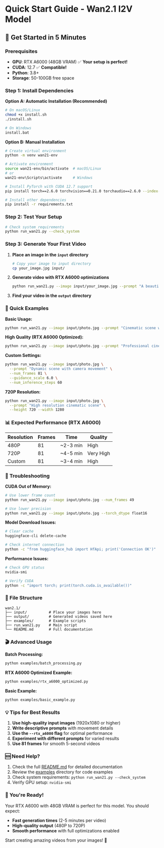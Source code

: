 # Quick Start Guide - Wan2.1 I2V Model

## 🚀 Get Started in 5 Minutes

### Prerequisites
- **GPU**: RTX A6000 (48GB VRAM) ✅ **Your setup is perfect!**
- **CUDA**: 12.7 ✅ **Compatible!**
- **Python**: 3.8+ 
- **Storage**: 50-100GB free space

### Step 1: Install Dependencies

**Option A: Automatic Installation (Recommended)**
```bash
# On macOS/Linux
chmod +x install.sh
./install.sh

# On Windows
install.bat
```

**Option B: Manual Installation**
```bash
# Create virtual environment
python -m venv wan21-env

# Activate environment
source wan21-env/bin/activate  # macOS/Linux
# or
wan21-env\Scripts\activate     # Windows

# Install PyTorch with CUDA 12.7 support
pip install torch==2.6.0 torchvision==0.21.0 torchaudio==2.6.0 --index-url https://download.pytorch.org/whl/cu124

# Install other dependencies
pip install -r requirements.txt
```

### Step 2: Test Your Setup
```bash
# Check system requirements
python run_wan21.py --check_system
```

### Step 3: Generate Your First Video

1. **Place an image in the `input` directory**
   ```bash
   # Copy your image to input directory
   cp your_image.jpg input/
   ```

2. **Generate video with RTX A6000 optimizations**
   ```bash
   python run_wan21.py --image input/your_image.jpg --prompt "A beautiful scene with gentle movement" --rtx_a6000
   ```

3. **Find your video in the `output` directory**

### 🎯 Quick Examples

**Basic Usage:**
```bash
python run_wan21.py --image input/photo.jpg --prompt "Cinematic scene with smooth motion"
```

**High Quality (RTX A6000 Optimized):**
```bash
python run_wan21.py --image input/photo.jpg --prompt "Professional cinematic quality" --rtx_a6000
```

**Custom Settings:**
```bash
python run_wan21.py --image input/photo.jpg \
  --prompt "Dynamic scene with camera movement" \
  --num_frames 81 \
  --guidance_scale 6.0 \
  --num_inference_steps 60
```

**720P Resolution:**
```bash
python run_wan21.py --image input/photo.jpg \
  --prompt "High resolution cinematic scene" \
  --height 720 --width 1280
```

### 📊 Expected Performance (RTX A6000)

| Resolution | Frames | Time | Quality |
|------------|--------|------|---------|
| 480P | 81 | ~2-3 min | High |
| 720P | 81 | ~4-5 min | Very High |
| Custom | 81 | ~3-4 min | High |

### 🔧 Troubleshooting

**CUDA Out of Memory:**
```bash
# Use lower frame count
python run_wan21.py --image input/photo.jpg --num_frames 49

# Use lower precision
python run_wan21.py --image input/photo.jpg --torch_dtype float16
```

**Model Download Issues:**
```bash
# Clear cache
huggingface-cli delete-cache

# Check internet connection
python -c "from huggingface_hub import HfApi; print('Connection OK')"
```

**Performance Issues:**
```bash
# Check GPU status
nvidia-smi

# Verify CUDA
python -c "import torch; print(torch.cuda.is_available())"
```

### 📁 File Structure
```
wan2.1/
├── input/          # Place your images here
├── output/         # Generated videos saved here
├── examples/       # Example scripts
├── run_wan21.py    # Main script
└── README.md       # Full documentation
```

### 🎬 Advanced Usage

**Batch Processing:**
```bash
python examples/batch_processing.py
```

**RTX A6000 Optimized Example:**
```bash
python examples/rtx_a6000_optimized.py
```

**Basic Example:**
```bash
python examples/basic_example.py
```

### 💡 Tips for Best Results

1. **Use high-quality input images** (1920x1080 or higher)
2. **Write descriptive prompts** with movement details
3. **Use the `--rtx_a6000` flag** for optimal performance
4. **Experiment with different prompts** for varied results
5. **Use 81 frames** for smooth 5-second videos

### 🆘 Need Help?

1. Check the full [README.md](README.md) for detailed documentation
2. Review the [examples](examples/) directory for code examples
3. Check system requirements: `python run_wan21.py --check_system`
4. Verify GPU setup: `nvidia-smi`

### 🎉 You're Ready!

Your RTX A6000 with 48GB VRAM is perfect for this model. You should expect:
- **Fast generation times** (2-5 minutes per video)
- **High-quality output** (480P to 720P)
- **Smooth performance** with full optimizations enabled

Start creating amazing videos from your images! 🚀 